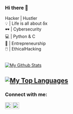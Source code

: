 ### Hi there 👋

Hacker | Hustler<br>
💡  | Life is all about δx<br>
🕶️ | Cybersecurity<br>
💻 | Python & C<br>
🔭 | Entrepreneurship<br>
🖱️  | EthicalHacking<br><br>
<!--
**nerdynerd09/nerdynerd09** is a ✨ _special_ ✨ repository because its `README.md` (this file) appears on your GitHub profile.

Here are some ideas to get you started:

- 🔭 I’m currently working on ...
- 🌱 I’m currently learning ...
- 👯 I’m looking to collaborate on ...
- 🤔 I’m looking for help with ...
- 💬 Ask me about ...
- 📫 How to reach me: ...
- 😄 Pronouns: ...
- ⚡ Fun fact: ...
-->

<a href="https://github.com/nerdynerd09/"><img align="center" title="My Github Stats" alt="My Github Stats" src="https://github-readme-stats.vercel.app/api?username=nerdynerd09&count_private=true&hide=issues&show_icons=true&theme=radical" /></a>

<a href="https://github.com/nerdynerd09/"><img align="center" title="My Top Languages" alt="My Top Languages" src="https://github-readme-stats.vercel.app/api/top-langs/?username=nerdynerd09&hide=jupyter%20notebook&layout=compact&theme=radical" /></a>
---
### Connect with me:

[<img align="left" alt="codeSTACKr | LinkedIn" width="22px" src="https://cdn.jsdelivr.net/npm/simple-icons@v3/icons/linkedin.svg" />][linkedin]
[<img align="left" alt="codeSTACKr | Instagram" width="22px" src="https://cdn.jsdelivr.net/npm/simple-icons@v3/icons/instagram.svg" />][instagram]
<br>


[instagram]: https://instagram.com/hackersarena0
[linkedin]: https://www.linkedin.com/in/ashharali/

